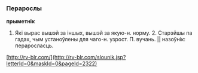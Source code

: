 ### Перарослы
**прыметнік**

1. Які вырас вышэй за іншых, вышэй за якую-н. норму. 2. Старэйшы па гадах, чым устаноўлены для чаго-н. узрост. П. вучань. || назоўнік: пераросласць.

<a rel="author">[http://rv-blr.com/](http://rv-blr.com/slounik.jsp?letterId=0&maskId=0&pageId=2322)</a>
